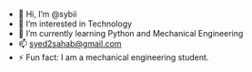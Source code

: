 - 👋 Hi, I’m @sybii
- 👀 I’m interested in Technology
- 🌱 I’m currently learning Python and Mechanical Engineering
- 📫 syed2sahab@gmail.com
- ⚡ Fun fact: I am a mechanical engineering student.

<!---
sybii is a ✨ special ✨ repository because its `README.md` (this file) appears on your GitHub profile.
You can click the Preview link to take a look at your changes.
--->
